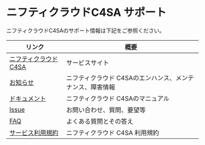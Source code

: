 # ニフティクラウドC4SA サポート

ニフティクラウドC4SAのサポート情報は下記をご参照ください。

|リンク|概要|
|----|----|
|[ニフティクラウドC4SA](http://c4sa.nifty.com/)|サービスサイト|
|[お知らせ](http://c4sa.nifty.com/info.htm)|ニフティクラウド C4SAのエンハンス、メンテナンス、障害情報|
|[ドキュメント](https://github.com/NIFTYCloud-C4SA/support/wiki)|ニフティクラウド C4SAのマニュアル|
|[Issue](https://github.com/NIFTYCloud-C4SA/support/issues)|お問い合わせ、質問、要望等|
|[FAQ](https://github.com/NIFTYCloud-C4SA/support/wiki/FAQ)|よくある質問とその答え|
|[サービス利用規約](http://c4sa.nifty.com/term.htm)|ニフティクラウド C4SA 利用規約|
